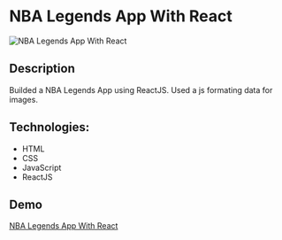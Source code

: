 # NBA Legends App With React

![NBA Legends App With React](./nba-legends.gif)

## Description

Builded a NBA Legends App using ReactJS. Used a js formating data for images.

## Technologies:

- HTML
- CSS
- JavaScript
- ReactJS

## Demo

[NBA Legends App With React](https://nba-legends-flax.vercel.app/)

